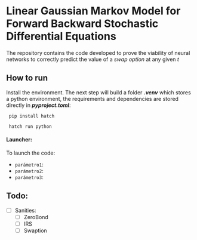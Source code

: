 # Linear Gaussian Markov Model for Forward Backward Stochastic Differential Equations

The repository contains the code developed to prove the viability of neural networks to correctly predict the value of a *swap option* at any given *t*

## How to run

Install the environment. The next step will build a folder ***.venv*** which stores a python environment, the requirements and dependencies are stored directly in ***pyproject.toml***:

<pre><code> pip install hatch</code></pre>

<pre><code> hatch run python</code></pre>

#### Launcher:

To launch the code:

- `parámetro1`:
- `parámetro2`: 
- `parámetro3`: 

## Todo:

- [ ] Sanities:
  - [ ] ZeroBond
  - [ ] IRS
  - [ ] Swaption
